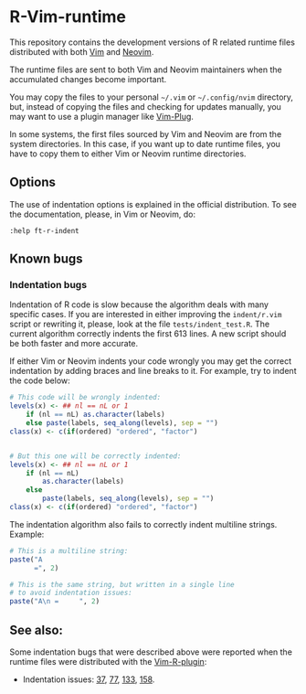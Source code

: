 # R-Vim-runtime

This repository contains the development versions of R related runtime files
distributed with both [Vim] and [Neovim].

The runtime files are sent to both Vim and Neovim maintainers when the
accumulated changes become important.

You may copy the files to your personal `~/.vim` or `~/.config/nvim`
directory, but, instead of copying the files and checking for updates
manually, you may want to use a plugin manager like [Vim-Plug].

In some systems, the first files sourced by Vim and Neovim are from the system
directories. In this case, if you want up to date runtime files, you have to
copy them to either Vim or Neovim runtime directories. 

## Options

The use of indentation options is explained in the official distribution. To
see the documentation, please, in Vim or Neovim, do:

```vim
:help ft-r-indent
```

## Known bugs

### Indentation bugs

Indentation of R code is slow because the algorithm deals with many specific
cases. If you are interested in either improving the `indent/r.vim` script or
rewriting it, please, look at the file `tests/indent_test.R`. The current algorithm
correctly indents the first 613 lines. A new script should be both faster and
more accurate.

If either Vim or Neovim indents your code wrongly you may get the correct
indentation by adding braces and line breaks to it. For example, try to indent
the code below:

```r
# This code will be wrongly indented:
levels(x) <- ## nl == nL or 1
    if (nl == nL) as.character(labels)
    else paste(labels, seq_along(levels), sep = "")
class(x) <- c(if(ordered) "ordered", "factor")


# But this one will be correctly indented:
levels(x) <- ## nl == nL or 1
    if (nl == nL)
        as.character(labels)
    else
        paste(labels, seq_along(levels), sep = "")
class(x) <- c(if(ordered) "ordered", "factor")
```

The indentation algorithm also fails to correctly indent multiline strings.
Example:

```r
# This is a multiline string:
paste("A
      =", 2)

# This is the same string, but written in a single line
# to avoid indentation issues:
paste("A\n =     ", 2)
```

## See also:

Some indentation bugs that were described above were reported
when the runtime files were distributed with the [Vim-R-plugin]:

   - Indentation issues: [37], [77], [133], [158].

[Vim]: http://www.vim.org
[Neovim]: https://github.com/neovim/neovim
[Vim-Plug]: https://github.com/junegunn/vim-plug
[Vim-R-plugin]: https://github.com/jcfaria/Vim-R-plugin
[37]: https://github.com/jcfaria/Vim-R-plugin/issues/37
[77]: https://github.com/jcfaria/Vim-R-plugin/issues/77
[133]: https://github.com/jcfaria/Vim-R-plugin/issues/133
[158]: https://github.com/jcfaria/Vim-R-plugin/issues/158
